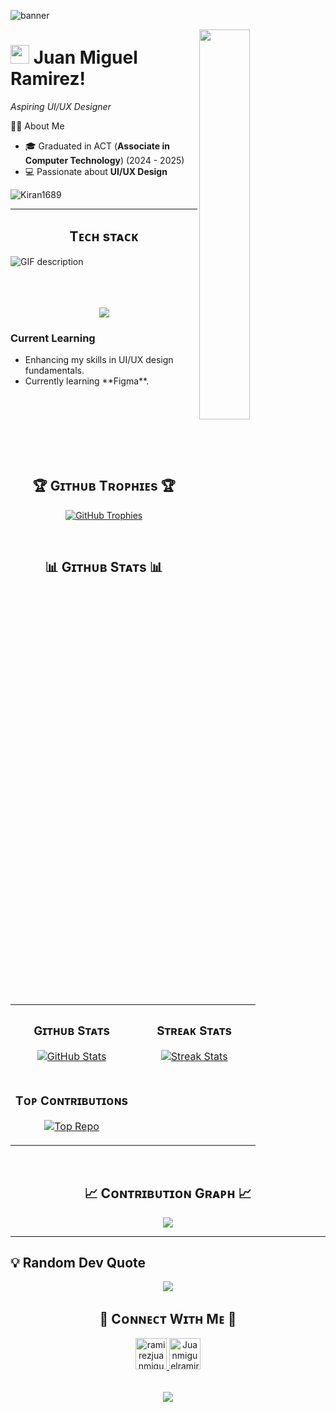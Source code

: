 <!--Banner-->
  ![banner](https://github.com/user-attachments/assets/8fc74024-373e-4b52-ac6b-dc6725a9c6c8)<!-- Banner -->

<!--Night Owl image-->
<div>
  <img align="right" width="40%" src="https://owlbertsio-resized.s3.amazonaws.com/Popper.psd.full.png">
</div>

<!--Header Name-->
# <img src="https://emojis.slackmojis.com/emojis/images/1531849430/4246/blob-sunglasses.gif?1531849430" width="30"/> Juan Miguel Ramirez! 
*Aspiring UI/UX Designer*
<br /> 

<!--Start Intro-->               
<p align="left>> I am a UI/UX Designer passionate about creating clean and user-friendly interfaces. Currently exploring design principles and building projects using Figma.

 </p>

## 🧑‍💻 About Me
- 🎓 Graduated in ACT (**Associate in Computer Technology**) (2024 - 2025)
- 💻 Passionate about **UI/UX Design** 


<!--End Intro-->

<!--Profile Count Badge-->
<p align="left">
  <img src="https://komarev.com/ghpvc/?username=Juanmiguelramirez0&label=Profile%20views&color=770677&style=for-the-badge&logo=star" alt="Kiran1689" style="padding-right:20px;" />
</p>

---


<!--Languages and Tools Section-->       
<h2 align="center">Tᴇᴄʜ sᴛᴀᴄᴋ</h2> 
<picture>
  <source media="(prefers-color-scheme: dark)" srcset="./Skills_Animation_Dark.gif">
  <source media="(prefers-color-scheme: light)" srcset="./Skills_Animation_White.gif">
  <img align="left" alt="GIF description" src="./Skills_Animation_White.gif">
</picture>

<br />
<br />
<br />
<br />

<p align="center">
  <img src="https://skillicons.dev/icons?i=figma,php,laravel,css,html" />
</p>

<h3 align="left">Current Learning</h3>
<ul align="left">
  <li>Enhancing my skills in UI/UX design fundamentals.</li>
  <li> Currently learning **Figma**.</li>
</ul>



<br />
<br />
<br />
<br />
<br />
<br />


<!--Trophies Section-->   
<h2 align="center">🏆 Gɪᴛʜᴜʙ Tʀᴏᴘʜɪᴇs 🏆</h2>
<p align="center">
  <a href="https://github.com/Juanmiguelramirez0">
    <picture>
      <source media="(prefers-color-scheme: dark)" srcset="https://github-profile-trophy.vercel.app/?username=Juanmiguelramirez0&no-bg=true&row=2&column=6&margin-w=20&margin-h=20&theme=monokai">
      <source media="(prefers-color-scheme: light)" srcset="https://github-profile-trophy.vercel.app/?username=Juanmiguelramirez0&no-bg=true&row=2&column=6&margin-w=20&margin-h=20">
      <img alt="GitHub Trophies" src="https://github-profile-trophy.vercel.app/?username=Juanmiguelramirez0&no-bg=true&no-frame=true&row=2&column=6&margin-w=20&margin-h=20">
    </picture>
  </a>
</p>

  </a>
</p>
<br />

<!--Github stats Table--> 
<h2 align="center">📊 Gɪᴛʜᴜʙ Sᴛᴀᴛs 📊</h2>

<table width="100%">
  <tr>
    <td width="50%">
      <h3 align="center"><strong>Gɪᴛʜᴜʙ Sᴛᴀᴛs</strong></h3>
      <p align="center">
        <a href="https://github.com/Juanmiguelramirez0">
          <img align="center" src="https://github-readme-stats.vercel.app/api?username=Juanmiguelramirez0&count_private=true&show_icons=true&theme=nightowl&bg_color=0,000000,441350&title_color=c56a90&text_color=ffffff&rank_icon=github&hide=prs,issues,contribs&show=reviews,prs_merged,prs_merged_percentage" alt="GitHub Stats" />
        </a>
      </p>
    </td>
    <td width="50%">
      <h3 align="center"><strong>Sᴛʀᴇᴀᴋ Sᴛᴀᴛs</strong></h3>
      <p align="center">
        <a href="https://github.com/Juanmiguelramirez0">
          <img align="center" src="https://streak-stats.demolab.com?user=Juanmiguelramirez0&theme=nightowl&background=0,000000,441350&fire=ffeb95&ring=ffeb95&sideNums=ffffff&sideLabels=ffffff&dates=c56a90&currStreakNum=ffffff" alt="Streak Stats" />
        </a>
      </p>
    </td>
  </tr>
  <tr>
    <td width="50%">
      <h3 align="center"><strong>Tᴏᴘ Cᴏɴᴛʀɪʙᴜᴛɪᴏɴs</strong></h3>
      <p align="center">
        <a href="https://github.com/Juanmiguelramirez0">
          <img align="center" src="https://github-contributor-stats.vercel.app/api?username=Juanmiguelramirez0&limit=2&theme=nightowl&show_owner=true&combine_all_yearly_contributions=false&bg_color=0,000000,441350&title_color=c56a90&text_color=ffffff" alt="Top Repo" />
        </a>
      </p>
    </td>
  </tr>
</table>
<br />

<!--Contribution Graph-->
<h2 align="center">📈 Cᴏɴᴛʀɪʙᴜᴛɪᴏɴ Gʀᴀᴘʜ 📈</h2>
<div align="center">
    <img src="https://github-readme-activity-graph.vercel.app/graph?username=Juanmiguelramirez0&bg_color=220a28&&color=ffffff&line=c56a90&point=ffeb95&area=false&hide_border=false" border-radius="15">
</div>

---

## 💡 Random Dev Quote  
<p align="center">
  <img src="https://quotes-github-readme.vercel.app/api?type=horizontal&theme=radical&quote=I%20wish%20we%20were%20code%20—%20so%20even%20if%20we%20break,%20we%20could%20run%20again." />
</p>



<!--Contact Section--> 

<h2 align="center">🤝 Cᴏɴɴᴇᴄᴛ Wɪᴛʜ Mᴇ 🤝 </h2>
<div align="center">
  
<a href="mailto:ramirezjuanmiguel032@gmail.com" target="_blank">
<img src="./gmail.png" width=50 height=50 alt="ramirezjuanmiguel032@gmail.com" style="margin-bottom: 5px;" />
</a>

<a href="https://www.githubcom/Juanmiguelramirez0" target="_blank">
<img src="./github.png" width=50 height=50 alt="Juanmiguelramirez0" style="margin-bottom: 5px;" />
</a>

</div>
<br/>



<!--Footer--> 
<p align="center">
  <img src="https://capsule-render.vercel.app/api?type=waving&color=gradient&height=65&section=footer"/>
</p>

